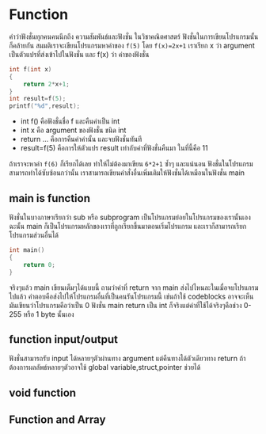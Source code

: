 Function
========
คำว่าฟังชั่นทุกคนคนนึกถึง ความสัมพันธ์และฟังชั่น ในวิชาคณิตศาสตร์ ฟังชั่นในการเขียนโปรแกรมนั้นก็คล้ายกัน สมมติเราจะเขียนโปรแกรมหาค่าของ `f(5)` โดย `f(x)=2x+1` เราเรียก x ว่า argument เป็นตัวแปรที่ส่งเข้าไปในฟังชั่น และ f(x) ว่า ค่าของฟังชั่น

```cpp
int f(int x)
{
	return 2*x+1;
}
int result=f(5);
printf("%d",result);
```

- int f() คือฟังชั่นชื่อ f และคืนค่าเป็น int
- int x คือ argument ของฟังชั่น ชนิด int
- return ... คือการคืนค่าค่านั้น และจบฟังชั่นทันที
- result=f(5) คือการให้ตัวแปร result เท่ากับค่าที่ฟังชั่นคืนมา ในที่นี้คือ 11

ถ้าเราจะหาค่า `f(6)` ก็เรียกได้เลย ทำให้ไม่ต้องมาเขียน `6*2+1` ซ้ำๆ และแน่นอน ฟังชั่นในโปรแกรมสามารถทำได้ซับซ้อนกว่านั้น เราสามารถเขียนคำสั่งอื่นเพิ่มเติมให้ฟังชั่นได้เหมือนในฟังชั่น main
 
main is function
----------------
ฟังชั่นในบางภาษาเรียกว่า sub หรือ subprogram เป็นโปรแกรมย่อยในโปรแกรมของเรานั้นเอง ฉะนั้น main ก็เป็นโปรแกรมหลักของเราที่ถูกเรียกขึ้นมาตอนเริ่มโปรแกรม และเราก็สามารถเรียกโปรแกรมส่วนอื่นได้
```cpp
int main()
{
	return 0;
}
```
จริงๆแล้ว main เขียนเต็มๆได้แบบนี้ ถามว่าค่าที่ return จาก main ส่งไปไหนละในเมื่อจบโปรแกรมไปแล้ว คำตอบคือส่งไปให้โปรแกรมอื่นที่เป็นคนรันโปรแกรมนี้ เช่นถ้าใช้ codeblocks อาจจะเห็นมันเขียนว่าโปรแกรมคือว่าเป็น 0 ฟังชั่น main return เป็น int ก็จริงแต่ค่าที่ใช้ได้จริงๆคือช่วง 0-255 หรือ 1 byte นั้นเอง

function input/output
---------------------
ฟังชั่นสามารถรับ input ได้หลายๆตัวผ่านทาง argument แต่คืนทางได้ตัวเดียวทาง return ถ้าต้องการผลลัพธ์หลายๆตัวอาจใช้ global variable,struct,pointer ช่วยได้ 

void function
-------------

Function and Array
------------------
